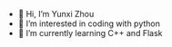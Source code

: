 - 👋 Hi, I’m Yunxi Zhou
- 👀 I’m interested in coding with python
- 🌱 I’m currently learning C++ and Flask

<!---
Yunxi-Zhou/Yunxi-Zhou is a ✨ special ✨ repository because its `README.md` (this file) appears on your GitHub profile.
You can click the Preview link to take a look at your changes.
--->
